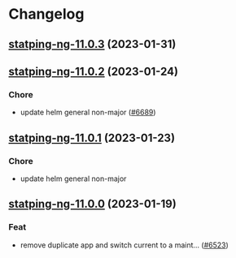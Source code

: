 # Changelog



## [statping-ng-11.0.3](https://github.com/truecharts/charts/compare/statping-ng-11.0.2...statping-ng-11.0.3) (2023-01-31)




## [statping-ng-11.0.2](https://github.com/truecharts/charts/compare/statping-ng-11.0.1...statping-ng-11.0.2) (2023-01-24)

### Chore

- update helm general non-major ([#6689](https://github.com/truecharts/charts/issues/6689))
  
  


## [statping-ng-11.0.1](https://github.com/truecharts/charts/compare/statping-ng-11.0.0...statping-ng-11.0.1) (2023-01-23)

### Chore

- update helm general non-major
  
  


## [statping-ng-11.0.0](https://github.com/truecharts/charts/compare/statping-ng-2.0.8...statping-ng-11.0.0) (2023-01-19)

### Feat

- remove duplicate app and switch current to a maint… ([#6523](https://github.com/truecharts/charts/issues/6523))
  
  